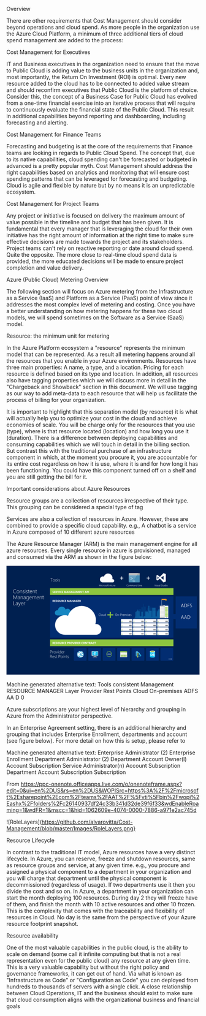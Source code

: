 
Overview 


There are other requirements that Cost Management should consider beyond operations and cloud spend. As more people in the organization use the Azure Cloud Platform, a minimum of three additional tiers of cloud spend management are added to the process: 


 


Cost Management for Executives 


IT and Business executives in the organization need to ensure that the move to Public Cloud is adding value to the business units in the organization and, most importantly, the Return On Investment (ROI) is optimal. Every new resource added to the cloud has to be connected to added value stream and should reconfirm executives that Public Cloud is the platform of choice. Consider this, the concept of a Business Case for Public Cloud has evolved from a one-time financial exercise into an iterative process that will require to continuously evaluate the financial state of the Public Cloud. This result in additional capabilities beyond reporting and dashboarding, including forecasting and alerting. 


 


Cost Management for Finance Teams 


Forecasting and budgeting is at the core of the requirements that Finance teams are looking in regards to Public Cloud Spend. The concept that, due to its native capabilities, cloud spending can't be forecasted or budgeted in advanced is a pretty popular myth. Cost Management should address the right capabilities based on analytics and monitoring that will ensure cost spending patterns that can be leveraged for forecasting and budgeting. Cloud is agile and flexible by nature but by no means it is an unpredictable ecosystem. 


 


Cost Management for Project Teams 


Any project or initiative is focused on delivery the maximum amount of value possible in the timeline and budget that has been given. It is fundamental that every manager that is leveraging the cloud for their own initiative has the right amount of information at the right time to make sure effective decisions are made towards the project and its stakeholders. Project teams can't rely on reactive reporting or date around cloud spend. Quite the opposite. The more close to real-time cloud spend data is provided, the more educated decisions will be made to ensure project completion and value delivery. 


 


 


Azure (Public Cloud) Metering Overview 


 


The following section will focus on Azure metering from the Infrastructure as a Service (IaaS) and Platform as a Service (PaaS) point of view since it addresses the most complex level of metering and costing. Once you have a better understanding on how metering happens for these two cloud models, we will spend sometimes on the Software as a Service (SaaS) model. 


 


Resource: the minimum unit for metering 


 


In the Azure Platform ecosystem a "resource" represents the minimum model that can be represented. As a result all metering happens around all the resources that you enable in your Azure environments. Resources have three main properties: A name, a type, and a location. Pricing for each resource is defined based on its type and location.  In addition, all resources also have tagging properties which we will discuss more in detail in the "Chargeback and Showback" section in this document. We will use tagging as our way to add meta-data to each resource that will help us facilitate the process of billing for your organization. 


 


It is important to highlight that this separation model (by resource) it is what will actually help you to optimize your cost in the cloud and achieve economies of scale. You will be charge only for the resources that you use (type), where is that resource located (location) and how long you use it (duration). There is a difference between deploying capabilities and consuming capabilities which we will touch in detail in the billing section. But contrast this with the traditional purchase of an infrastructure component in which, at the moment you procure it, you are accountable for its entire cost regardless on how it is use, where it is and for how long it has been functioning. You could have this component turned off on a shelf and you are still getting the bill for it. 


 


Important considerations about Azure Resources 
 

Resource groups are a collection of resources irrespective of their type. This grouping can be considered a special type of tag 


Services are also a collection of resources in Azure. However, these are combined to provide a specific cloud capability. e.g., A chatbot is a service in Azure composed of 10 different azure resources 


The Azure Resource Manager (ARM) is the main management engine for all azure resources. Every single resource in azure is provisioned, managed and consumed via the ARM as shown in the figure below: 

![ConsistentManagementLayer](
https://github.com/alvarovitta/Cost-Management/blob/master/Images/ConsistentManagementLayer.png)
 


Machine generated alternative text: Tools consistent Management RESOURCE MANAGER Layer Provider Rest Points Cloud On-premises ADFS AA D 0 


 

Azure subscriptions are your highest level of hierarchy and grouping in Azure from the Administrator perspective.  


In an Enterprise Agreement setting, there is an additional hierarchy and grouping that includes Enterprise Enrollment, departments and account (see figure below). For more detail on how this is setup, please refer to <Link to the foundational documentation created by Alvaro and team> 



 


 


Machine generated alternative text: Enterprise Administrator (2) Enterprise Enrollment Department Administrator (2) Department Account Owner(l) Account Subscription Service Administrator(n) Account Subscription Department Account Subscription Subscription


 


From <https://ppc-onenote.officeapps.live.com/o/onenoteframe.aspx?edit=0&ui=en%2DUS&rs=en%2DUS&WOPISrc=https%3A%2F%2Fmicrosoft%2Esharepoint%2Ecom%2Fteams%2FAAT%2F%5Fvti%5Fbin%2Fwopi%2Eashx%2Ffolders%2Fc26140937df24c33b341d32de39f6f33&wdEnableRoaming=1&wdFR=1&mscc=1&hid=1062609e-4074-0000-7886-a971e2ac745d>  


 

![RoleLayers](https://github.com/alvarovitta/Cost-Management/blob/master/Images/RoleLayers.png}
 


Resource Lifecycle 


 


In contrast to the traditional IT model, Azure resources have a very distinct lifecycle. In Azure, you can reserve, freeze and shutdown resources, same as resource groups and service, at any given time. e.g., you procure and assigned a physical component to a department in your organization and you will charge that department until the physical component is decommissioned (regardless of usage). If two departments use it then you divide the cost and so on. In Azure, a department in your organization can start the month deploying 100 resources. During day 2 they will freeze have of them, and finish the month with 10 active resources and other 10 frozen. This is the complexity that comes with the traceability and flexibility of resources in Cloud. No day is the same from the perspective of your Azure resource footprint snapshot. 


 


Resource availability 


 


One of the most valuable capabilities in the public cloud, is the ability to scale on demand (some call it infinite computing but that is not a real representation even for the public cloud) any resource at any given time. This is a very valuable capability but without the right policy and governance frameworks, it can get out of hand. Via what is known as "Infrastructure as Code" or "Configuration as Code" you can deployed from hundreds to thousands of servers with a single click. A close relationship between Cloud Operations, IT and the business should exist to make sure that cloud consumption aligns with the organizational business and financial goals 


 
